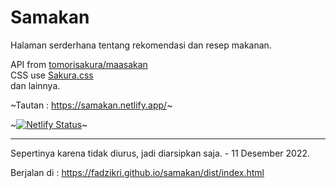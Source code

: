 # Samakan

Halaman serderhana tentang rekomendasi dan resep makanan.

API from [tomorisakura/maasakan](https://github.com/tomorisakura/unofficial-masakapahariini-api)\
CSS use [Sakura.css](https://github.com/oxalorg/sakura)\
dan lainnya.

~Tautan : <https://samakan.netlify.app/>~

~[![Netlify Status](https://api.netlify.com/api/v1/badges/d36d2433-e2ad-4926-a8af-6c4a4899b704/deploy-status)](https://app.netlify.com/sites/samakan/deploys)~

---

Sepertinya karena tidak diurus, jadi diarsipkan saja. - 11 Desember 2022.

Berjalan di : <https://fadzikri.github.io/samakan/dist/index.html>
